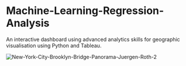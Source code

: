 # Machine-Learning-Regression-Analysis
An interactive dashboard using advanced analytics skills for geographic visualisation using Python and Tableau.

![New-York-City-Brooklyn-Bridge-Panorama-Juergen-Roth-2](https://user-images.githubusercontent.com/99417572/168670812-7e145bd2-63fb-479d-8c2d-2ee312c28328.jpeg)

